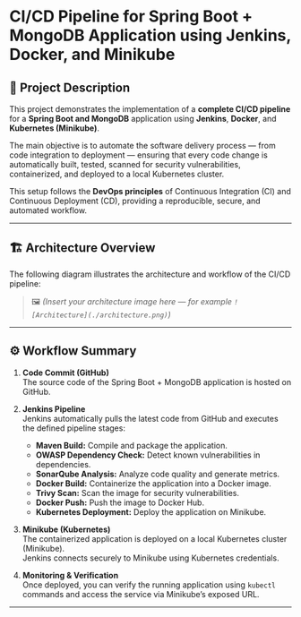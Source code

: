 # CI/CD Pipeline for Spring Boot + MongoDB Application using Jenkins, Docker, and Minikube

## 🧩 Project Description

This project demonstrates the implementation of a **complete CI/CD pipeline** for a **Spring Boot and MongoDB** application using **Jenkins**, **Docker**, and **Kubernetes (Minikube)**.

The main objective is to automate the software delivery process — from code integration to deployment — ensuring that every code change is automatically built, tested, scanned for security vulnerabilities, containerized, and deployed to a local Kubernetes cluster.

This setup follows the **DevOps principles** of Continuous Integration (CI) and Continuous Deployment (CD), providing a reproducible, secure, and automated workflow.

---

## 🏗️ Architecture Overview

The following diagram illustrates the architecture and workflow of the CI/CD pipeline:

> 🖼️ *(Insert your architecture image here — for example `![Architecture](./architecture.png)`)*

---

## ⚙️ Workflow Summary

1. **Code Commit (GitHub)**  
   The source code of the Spring Boot + MongoDB application is hosted on GitHub.

2. **Jenkins Pipeline**  
   Jenkins automatically pulls the latest code from GitHub and executes the defined pipeline stages:
   - **Maven Build:** Compile and package the application.
   - **OWASP Dependency Check:** Detect known vulnerabilities in dependencies.
   - **SonarQube Analysis:** Analyze code quality and generate metrics.
   - **Docker Build:** Containerize the application into a Docker image.
   - **Trivy Scan:** Scan the image for security vulnerabilities.
   - **Docker Push:** Push the image to Docker Hub.
   - **Kubernetes Deployment:** Deploy the application on Minikube.

3. **Minikube (Kubernetes)**  
   The containerized application is deployed on a local Kubernetes cluster (Minikube).  
   Jenkins connects securely to Minikube using Kubernetes credentials.

4. **Monitoring & Verification**  
   Once deployed, you can verify the running application using `kubectl` commands and access the service via Minikube’s exposed URL.

---

